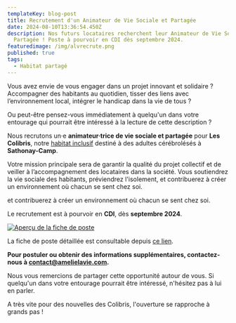 ```yaml
---
templateKey: blog-post
title: Recrutement d'un Animateur de Vie Sociale et Partagée
date: 2024-08-10T13:36:54.450Z
description: Nos futurs locataires recherchent leur Animateur de Vie Sociale et
  Partagée ! Poste à pourvoir en CDI dès septembre 2024.
featuredimage: /img/alvrecrute.png
published: true
tags:
  - Habitat partagé
---
```

Vous avez envie de vous engager dans un projet innovant et solidaire ? Accompagner des habitants au quotidien, tisser des liens avec l’environnement local, intégrer le handicap dans la vie de tous ?

Ou peut-être pensez-vous immédiatement à quelqu'un dans votre entourage qui pourrait être intéressé à la lecture de cette description ?

Nous recrutons un·e **animateur·trice de vie sociale et partagée** pour **Les Colibris**, notre [habitat inclusif](https://amelielavie.com/habitat-partage) destiné à des adultes cérébrolésés à **Sathonay-Camp**.

Votre mission principale sera de garantir la qualité du projet collectif et de veiller à l’accompagnement des locataires dans la société. Vous soutiendrez la vie sociale des habitants, préviendrez l'isolement, et contribuerez à créer un environnement où chacun se sent chez soi.

<!--EndFragment-->et contribuerez à créer un environnement où chacun se sent chez soi.

Le recrutement est à pourvoir en **CDI**, dès **septembre 2024**.

[![Aperçu de la fiche de poste](/img/ficheposte.png "Aperçu de la fiche de poste")](https://amelielavie.com/assets/recrutement-AVP.pdf)

L﻿a fiche de poste détaillée est consultable depuis [ce lien](https://amelielavie.com/assets/recrutement-AVP.pdf). 

**Pour postuler ou obtenir des informations supplémentaires, contactez-nous à [](<>)[contact@amelielavie.com](mailto:contact@amelielavie.com).**

Nous vous remercions de partager cette opportunité autour de vous. Si quelqu'un dans votre entourage pourrait être intéressé, n'hésitez pas à lui en parler.



A﻿ très vite pour des nouvelles des Colibris, l'ouverture se rapproche à grands pas !